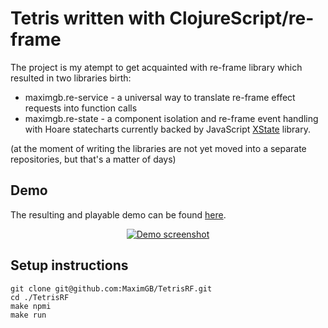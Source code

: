 # Tetris written with ClojureScript/re-frame

The project is my atempt to get acquainted with re-frame library which resulted in two libraries birth:

- maximgb.re-service - a universal way to translate re-frame effect requests into function calls
- maximgb.re-state   - a component isolation and re-frame event handling with Hoare statecharts currently backed
                       by JavaScript [XState](https://xstate.js.org) library.

(at the moment of writing the libraries are not yet moved into a separate repositories, but that's a matter of days)

## Demo

The resulting and playable demo can be found [here](https://maximgb.github.io/TetrisRF/example/).
<div style="text-align: center">
  <a href="https://maximgb.github.io/TetrisRF/example" title="Go to the demo">
    <img src="https://maximgb.github.io/TetrisRF/images/demo.png" alt="Demo screenshot"/>
  </a>
</div>


## Setup instructions

```shell
git clone git@github.com:MaximGB/TetrisRF.git
cd ./TetrisRF
make npmi
make run
```
